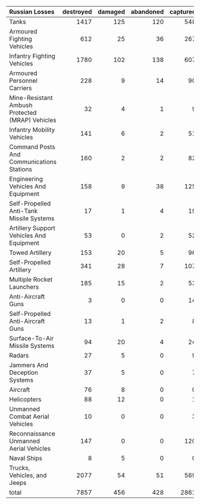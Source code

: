 | Russian Losses                                   |   destroyed |   damaged |   abandoned |   captured |   total |
|:-------------------------------------------------|------------:|----------:|------------:|-----------:|--------:|
| Tanks                                            |        1417 |       125 |         120 |        548 |    2210 |
| Armoured Fighting Vehicles                       |         612 |        25 |          36 |        267 |     940 |
| Infantry Fighting Vehicles                       |        1780 |       102 |         138 |        607 |    2627 |
| Armoured Personnel Carriers                      |         228 |         9 |          14 |         90 |     341 |
| Mine-Resistant Ambush Protected  (MRAP) Vehicles |          32 |         4 |           1 |          9 |      46 |
| Infantry Mobility Vehicles                       |         141 |         6 |           2 |         51 |     200 |
| Command Posts And Communications Stations        |         160 |         2 |           2 |         82 |     246 |
| Engineering Vehicles And Equipment               |         158 |         9 |          38 |        125 |     330 |
| Self-Propelled Anti-Tank Missile Systems         |          17 |         1 |           4 |         19 |      41 |
| Artillery Support Vehicles And Equipment         |          53 |         0 |           2 |         52 |     107 |
| Towed Artillery                                  |         153 |        20 |           5 |         96 |     274 |
| Self-Propelled Artillery                         |         341 |        28 |           7 |        107 |     483 |
| Multiple Rocket Launchers                        |         185 |        15 |           2 |         53 |     255 |
| Anti-Aircraft Guns                               |           3 |         0 |           0 |         14 |      17 |
| Self-Propelled Anti-Aircraft Guns                |          13 |         1 |           2 |          8 |      24 |
| Surface-To-Air Missile Systems                   |          94 |        20 |           4 |         24 |     142 |
| Radars                                           |          27 |         5 |           0 |          9 |      41 |
| Jammers And Deception Systems                    |          37 |         5 |           0 |          7 |      49 |
| Aircraft                                         |          76 |         8 |           0 |          0 |      84 |
| Helicopters                                      |          88 |        12 |           0 |          1 |     101 |
| Unmanned Combat Aerial Vehicles                  |          10 |         0 |           0 |          3 |      13 |
| Reconnaissance Unmanned Aerial Vehicles          |         147 |         0 |           0 |        120 |     267 |
| Naval Ships                                      |           8 |         5 |           0 |          0 |      13 |
| Trucks, Vehicles, and Jeeps                      |        2077 |        54 |          51 |        569 |    2751 |
| total                                            |        7857 |       456 |         428 |       2861 |   11602 |